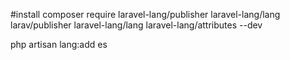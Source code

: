 #install
composer require laravel-lang/publisher laravel-lang/lang larav/publisher laravel-lang/lang laravel-lang/attributes --dev

php artisan lang:add es
